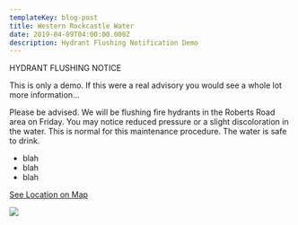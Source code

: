 ```yaml
---
templateKey: blog-post
title: Western Rockcastle Water
date: 2019-04-09T04:00:00.000Z
description: Hydrant Flushing Notification Demo
---
```

HYDRANT FLUSHING NOTICE

This is only a demo. If this were a real advisory you would see a whole lot more information...

Please be advised. We will be flushing fire hydrants in the Roberts Road area on Friday. You may notice reduced pressure or a slight discoloration in the water. This is normal for this maintenance procedure. The water is safe to drink.

* blah
* blah
* blah

[See Location on Map](/map?layer=Advisory&feature=16)

![](/img/hydflush.jpeg)
